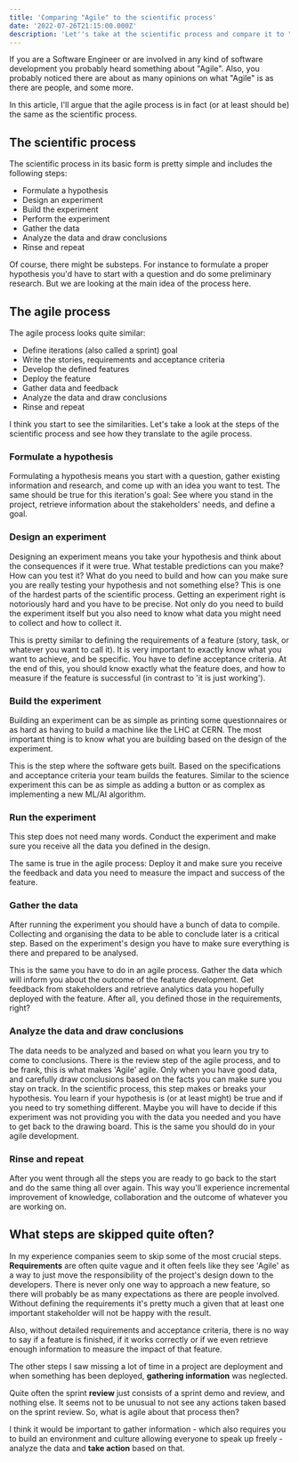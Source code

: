 ```yaml
---
title: 'Comparing "Agile" to the scientific process'
date: '2022-07-26T21:15:00.000Z'
description: 'Let''s take at the scientific process and compare it to "Agile", and which important steps usually get skipped.'
---
```

If you are a Software Engineer or are involved in any kind of software development you probably heard something about "Agile".
Also, you probably noticed there are about as many opinions on what "Agile" is as there are people, and some more.

In this article, I'll argue that the agile process is in fact (or at least should be) the same as the scientific process.

## The scientific process

The scientific process in its basic form is pretty simple and includes the following steps:

- Formulate a hypothesis
- Design an experiment
- Build the experiment
- Perform the experiment
- Gather the data
- Analyze the data and draw conclusions
- Rinse and repeat

Of course, there might be substeps. For instance to formulate a proper hypothesis you'd have to start with a question and do some preliminary research. But we are looking at the main idea of the process here.

## The agile process

The agile process looks quite similar:

- Define iterations (also called a sprint) goal
- Write the stories, requirements and acceptance criteria
- Develop the defined features
- Deploy the feature
- Gather data and feedback
- Analyze the data and draw conclusions
- Rinse and repeat

I think you start to see the similarities. Let's take a look at the steps of the scientific process and see how they translate to the agile process.

### Formulate a hypothesis

Formulating a hypothesis means you start with a question, gather existing information and research, and come up with an idea you want to test. The same should be true for this iteration's goal: See where you stand in the project, retrieve information about the stakeholders' needs, and define a goal.

### Design an experiment

Designing an experiment means you take your hypothesis and think about the consequences if it were true. What testable predictions can you make? How can you test it? What do you need to build and how can you make sure you are really testing your hypothesis and not something else? This is one of the hardest parts of the scientific process. Getting an experiment right is notoriously hard and you have to be precise. Not only do you need to build the experiment itself but you also need to know what data you might need to collect and how to collect it.

This is pretty similar to defining the requirements of a feature (story, task, or whatever you want to call it). It is very important to exactly know what you want to achieve, and be specific. You have to define acceptance criteria. At the end of this, you should know exactly what the feature does, and how to measure if the feature is successful (in contrast to 'it is just working').

### Build the experiment

Building an experiment can be as simple as printing some questionnaires or as hard as having to build a machine like the LHC at CERN. The most important thing is to know what you are building based on the design of the experiment.

This is the step where the software gets built. Based on the specifications and acceptance criteria your team builds the features. Similar to the science experiment this can be as simple as adding a button or as complex as implementing a new ML/AI algorithm.

### Run the experiment

This step does not need many words. Conduct the experiment and make sure you receive all the data you defined in the design.

The same is true in the agile process: Deploy it and make sure you receive the feedback and data you need to measure the impact and success of the feature.

### Gather the data

After running the experiment you should have a bunch of data to compile. Collecting and organising the data to be able to conclude later is a critical step. Based on the experiment's design you have to make sure everything is there and prepared to be analysed.

This is the same you have to do in an agile process. Gather the data which will inform you about the outcome of the feature development. Get feedback from stakeholders and retrieve analytics data you hopefully deployed with the feature. After all, you defined those in the requirements, right?

### Analyze the data and draw conclusions

The data needs to be analyzed and based on what you learn you try to come to conclusions. There is the review step of the agile process, and to be frank, this is what makes 'Agile' agile. Only when you have good data, and carefully draw conclusions based on the facts you can make sure you stay on track. In the scientific process, this step makes or breaks your hypothesis. You learn if your hypothesis is (or at least might) be true and if you need to try something different. Maybe you will have to decide if this experiment was not providing you with the data you needed and you have to get back to the drawing board. This is the same you should do in your agile development.

### Rinse and repeat

After you went through all the steps you are ready to go back to the start and do the same thing all over again. This way you'll experience incremental improvement of knowledge, collaboration and the outcome of whatever you are working on.

## What steps are skipped quite often?

In my experience companies seem to skip some of the most crucial steps. **Requirements** are often quite vague and it often feels like they see 'Agile' as a way to just move the responsibility of the project's design down to the developers. There is never only one way to approach a new feature, so there will probably be as many expectations as there are people involved. Without defining the requirements it's pretty much a given that at least one important stakeholder will not be happy with the result.

Also, without detailed requirements and acceptance criteria, there is no way to say if a feature is finished, if it works correctly or if we even retrieve enough information to measure the impact of that feature.

The other steps I saw missing a lot of time in a project are deployment and when something has been deployed, **gathering information** was neglected.

Quite often the sprint **review** just consists of a sprint demo and review, and nothing else. It seems not to be unusual to not see any actions taken based on the sprint review. So, what is agile about that process then?

I think it would be important to gather information - which also requires you to build an environment and culture allowing everyone to speak up freely - analyze the data and **take action** based on that.
